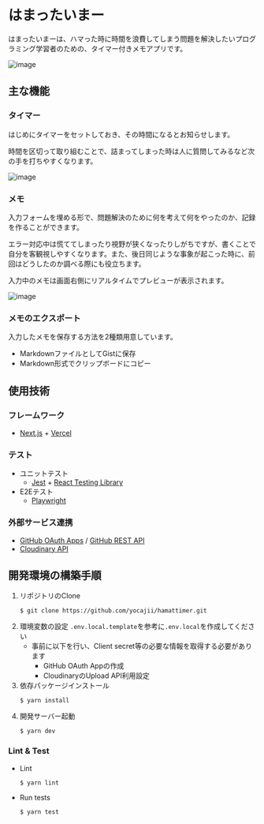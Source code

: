 # はまったいまー

はまったいまーは、ハマった時に時間を浪費してしまう問題を解決したいプログラミング学習者のための、タイマー付きメモアプリです。

![image](https://user-images.githubusercontent.com/33394676/196019650-9b408a69-7a70-49f6-bb56-c6c03fc3a1d0.png)

## 主な機能

### タイマー

はじめにタイマーをセットしておき、その時間になるとお知らせします。

時間を区切って取り組むことで、詰まってしまった時は人に質問してみるなど次の手を打ちやすくなります。

![image](https://user-images.githubusercontent.com/33394676/196016394-0d85cdb4-4dd5-4c3f-9e0b-29b57cc19e76.png)

### メモ

入力フォームを埋める形で、問題解決のために何を考えて何をやったのか、記録を作ることができます。

エラー対応中は慌ててしまったり視野が狭くなったりしがちですが、書くことで自分を客観視しやすくなります。また、後日同じような事象が起こった時に、前回はどうしたのか調べる際にも役立ちます。

入力中のメモは画面右側にリアルタイムでプレビューが表示されます。

![image](https://user-images.githubusercontent.com/33394676/196019945-6d92df1d-f01d-432c-96bf-6b86e13a203a.png)

### メモのエクスポート

入力したメモを保存する方法を2種類用意しています。
- MarkdownファイルとしてGistに保存
- Markdown形式でクリップボードにコピー

## 使用技術

### フレームワーク

- [Next.js](https://nextjs.org/) + [Vercel](https://vercel.com/)

### テスト

- ユニットテスト
  - [Jest](https://jestjs.io/ja/) + [React Testing Library](https://testing-library.com/docs/react-testing-library/intro/)
- E2Eテスト
  - [Playwright](https://playwright.dev/)

### 外部サービス連携

- [GitHub OAuth Apps](https://docs.github.com/ja/developers/apps/getting-started-with-apps/about-apps#oauth-apps-%E3%81%AB%E3%81%A4%E3%81%84%E3%81%A6) / [GitHub REST API](https://docs.github.com/ja/rest)
- [Cloudinary API](https://cloudinary.com/documentation/cloudinary_references)

## 開発環境の構築手順

1. リポジトリのClone
   ```
   $ git clone https://github.com/yocajii/hamattimer.git
   ```
2. 環境変数の設定
   `.env.local.template`を参考に`.env.local`を作成してください
   - 事前に以下を行い、Client secret等の必要な情報を取得する必要があります
     - GitHub OAuth Appの作成
     - CloudinaryのUpload API利用設定
3. 依存パッケージインストール
   ```
   $ yarn install
   ```
4. 開発サーバー起動
   ```
   $ yarn dev
   ```

### Lint & Test

- Lint
  ```
  $ yarn lint
  ```
- Run tests
  ```
  $ yarn test
  ```
